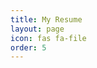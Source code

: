 ```yaml
---
title: My Resume
layout: page 
icon: fas fa-file
order: 5
---
```

<object data="../assets/Kranthi_resume.pdf" type='application/pdf' width="100%" height="750px" overflow="auto"></object>
